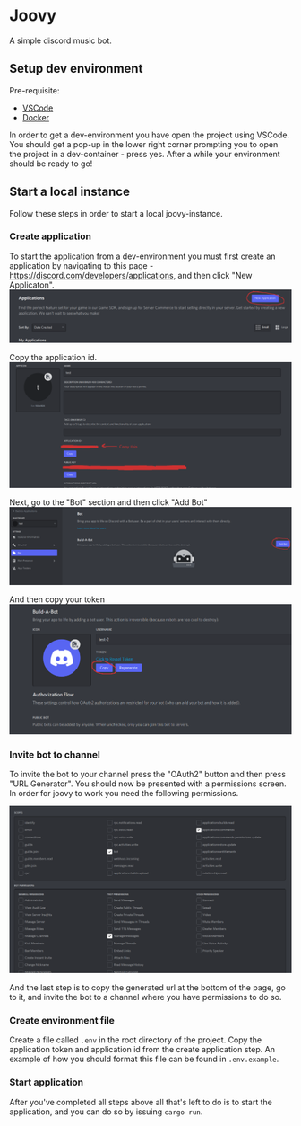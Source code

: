 # Joovy

A simple discord music bot.

## Setup dev environment

Pre-requisite:
  - [VSCode](https://code.visualstudio.com/)
  - [Docker](https://www.docker.com/)

In order to get a dev-environment you have open the project using VSCode. You should get a pop-up in the lower right corner prompting you to open the project in a dev-container - press yes. After a while your environment should be ready to go!

## Start a local instance

Follow these steps in order to start a local joovy-instance.

### Create application
To start the application from a dev-environment you must first create an application by navigating to this page - https://discord.com/developers/applications, and then click "New Applicaton".
![](./img/create-application.png)

Copy the application id.
![](./img/application-id.png)

Next, go to the "Bot" section and then click "Add Bot"
![](./img/create-bot.png)

And then copy your token
![](./img/copy-token.png)

### Invite bot to channel
To invite the bot to your channel press the "OAuth2" button and then press "URL Generator". You should now be presented with a permissions screen. In order for joovy to work you need the following permissions.

![](./img/permissions.png)

And the last step is to copy the generated url at the bottom of the page, go to it, and invite the bot to a channel where you have permissions to do so.

### Create environment file
Create a file called `.env` in the root directory of the project. Copy the application token and application id from the create application step. An example of how you should format this file can be found in `.env.example`.

### Start application

After you've completed all steps above all that's left to do is to start the application, and you can do so by issuing `cargo run`.
